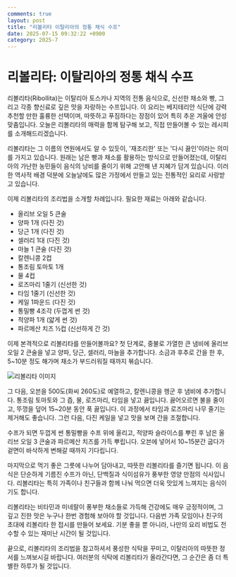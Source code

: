 ```yaml
---
comments: true
layout: post
title: "리볼리타 이탈리아의 정통 채식 수프"
date: 2025-07-15 09:32:22 +0900
category: 2025-7
---
```


# 리볼리타: 이탈리아의 정통 채식 수프

리볼리타(Ribollita)는 이탈리아 토스카나 지역의 전통 음식으로, 신선한 채소와 빵, 그리고 각종 향신료로 깊은 맛을 자랑하는 수프입니다. 이 요리는 베지테리안 식단에 강력 추천할 만한 훌륭한 선택이며, 따뜻하고 푸짐하다는 장점이 있어 특히 추운 겨울에 안성맞춤입니다. 오늘은 리볼리타의 매력을 함께 탐구해 보고, 직접 만들어볼 수 있는 레시피를 소개해드리겠습니다.

리볼리타는 그 이름의 연원에서도 알 수 있듯이, '재조리한' 또는 '다시 끓인'이라는 의미를 가지고 있습니다. 원래는 남은 빵과 채소를 활용하는 방식으로 만들어졌는데, 이탈리아의 가난한 농민들이 음식의 낭비를 줄이기 위해 고안해 낸 지혜가 담겨 있습니다. 이러한 역사적 배경 덕분에 오늘날에도 많은 가정에서 만들고 있는 전통적인 요리로 사랑받고 있습니다. 

이제 리볼리타의 조리법을 소개할 차례입니다. 필요한 재료는 아래와 같습니다.

- 올리브 오일 5 큰술
- 양파 1개 (다진 것)
- 당근 1개 (다진 것)
- 셀러리 1대 (다진 것)
- 마늘 1 큰술 (다진 것)
- 칼렌니콩 2컵
- 통조림 토마토 1개
- 물 4컵
- 로즈마리 1줄기 (신선한 것)
- 타임 1줄기 (신선한 것)
- 케일 1파운드 (다진 것)
- 통밀빵 4조각 (두껍게 썬 것)
- 적양파 1개 (얇게 썬 것)
- 파르메산 치즈 ½컵 (신선하게 간 것)

이제 본격적으로 리볼리타를 만들어볼까요? 첫 단계로, 중불로 가열한 큰 냄비에 올리브 오일 2 큰술을 넣고 양파, 당근, 셀러리, 마늘을 추가합니다. 소금과 후추로 간을 한 후, 5~10분 정도 해가며 채소가 부드러워질 때까지 볶습니다.

![리볼리타 이미지](https://www.themealdb.com/images/media/meals/xrrwpx1487347049.jpg)

그 다음, 오븐을 500도(화씨 260도)로 예열하고, 칼렌니콩을 헹군 후 냄비에 추가합니다. 통조림 토마토와 그 즙, 물, 로즈마리, 타임을 넣고 끓입니다. 끓어오르면 불을 줄이고, 뚜껑을 덮어 15~20분 동안 푹 끓입니다. 이 과정에서 타임과 로즈마리 나무 줄기는 제거해도 좋습니다. 그런 다음, 다진 케일을 넣고 맛을 보며 간을 조절합니다.

수프가 되면 두껍게 썬 통밀빵을 수프 위에 올리고, 적양파 슬라이스를 뿌린 후 남은 올리브 오일 3 큰술과 파르메산 치즈를 가득 뿌립니다. 오븐에 넣어서 10~15분간 굽다가 겉면이 바삭하게 변해갈 때까지 기다립니다. 

마지막으로 먹기 좋은 그릇에 나누어 담아내고, 따뜻한 리볼리타를 즐기면 됩니다. 이 음식은 단순하게 기름진 수프가 아닌, 단백질과 식이섬유가 풍부한 영양 만점의 식사입니다. 리볼리타는 특히 가족이나 친구들과 함께 나눠 먹으면 더욱 맛있게 느껴지는 음식이기도 합니다.

리볼리타는 비타민과 미네랄이 풍부한 채소들로 가득해 건강에도 매우 긍정적이며, 그 깊고 진한 맛은 누구나 한번 경험해 보아야 할 것입니다. 다음번 가족 모임이나 친구의 초대에 리볼리타 한 접시를 만들어 보세요. 기분 좋을 뿐 아니라, 나만의 요리 비법도 전수할 수 있는 재미난 시간이 될 것입니다. 

끝으로, 리볼리타의 조리법을 참고하셔서 풍성한 식탁을 꾸미고, 이탈리아의 따뜻한 정서를 느껴보시길 바랍니다. 여러분의 식탁에 리볼리타가 올라간다면, 그 순간은 좀 더 특별한 하루가 될 것입니다.